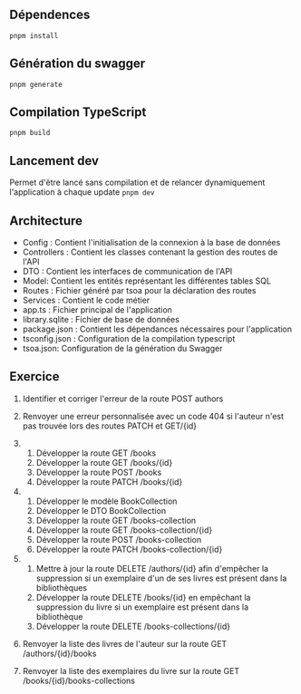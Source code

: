 ## Dépendences

`pnpm install`

## Génération du swagger

`pnpm generate`

## Compilation TypeScript

`pnpm build`

## Lancement dev

Permet d'être lancé sans compilation et de relancer dynamiquement l'application à chaque update
`pnpm dev`

## Architecture

- Config : Contient l'initialisation de la connexion à la base de données
- Controllers : Contient les classes contenant la gestion des routes de l'API
- DTO : Contient les interfaces de communication de l'API
- Model: Contient les entités représentant les différentes tables SQL
- Routes : Fichier généré par tsoa pour la déclaration des routes
- Services : Contient le code métier
- app.ts : Fichier principal de l'application
- library.sqlite : Fichier de base de données
- package.json : Contient les dépendances nécessaires pour l'application
- tsconfig.json : Configuration de la compilation typescript
- tsoa.json: Configuration de la génération du Swagger

## Exercice

1) Identifier et corriger l'erreur de la route POST authors
2) Renvoyer une erreur personnalisée avec un code 404 si l'auteur n'est pas trouvée lors des routes PATCH et GET/{id}
3) 
    1) Développer la route GET /books
    2) Développer la route GET /books/{id}
    3) Développer la route POST /books
    4) Développer la route PATCH /books/{id}
4) 
    1) Développer le modèle BookCollection
    2) Développer le DTO BookCollection
    3) Développer la route GET /books-collection
    4) Développer la route GET /books-collection/{id}
    5) Développer la route POST /books-collection
    6) Développer la route PATCH /books-collection/{id}
5) 
    1) Mettre à jour la route DELETE /authors/{id} afin d'empêcher la suppression si un exemplaire d'un de ses livres est présent dans la bibliothèques
    2) Développer la route DELETE /books/{id} en empêchant la suppression du livre si un exemplaire est présent dans la bibliothèque
    3) Développer la route DELETE /books-collections/{id}
    
6) Renvoyer la liste des livres de l'auteur sur la route GET /authors/{id}/books
7) Renvoyer la liste des exemplaires du livre sur la route GET /books/{id}/books-collections